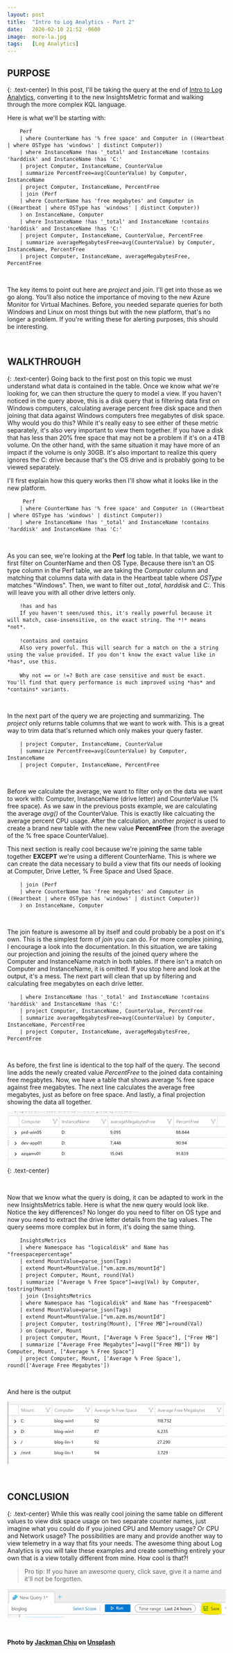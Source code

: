 ```yaml
---
layout: post
title:  "Intro to Log Analytics - Part 2"
date:   2020-02-10 21:52 -0600
image:  more-la.jpg
tags:   [Log Analytics]
---
```


## PURPOSE
{: .text-center}
In this post, I'll be taking the query at the end of [Intro to Log Analytics](https://technicalanxiety.com/intro-to-la/), converting it to the new InsightsMetric format and walking through the more complex KQL language.

Here is what we'll be starting with:

        Perf 
        | where CounterName has '% free space' and Computer in ((Heartbeat | where OSType has 'windows' | distinct Computer)) 
        | where InstanceName !has '_total' and InstanceName !contains 'harddisk' and InstanceName !has 'C:' 
        | project Computer, InstanceName, CounterValue 
        | summarize PercentFree=avg(CounterValue) by Computer, InstanceName 
        | project Computer, InstanceName, PercentFree  
        | join (Perf 
        | where CounterName has 'free megabytes' and Computer in ((Heartbeat | where OSType has 'windows' | distinct Computer)) 
        ) on InstanceName, Computer 
        | where InstanceName !has '_total' and InstanceName !contains 'harddisk' and InstanceName !has 'C:' 
        | project Computer, InstanceName, CounterValue, PercentFree 
        | summarize averageMegabytesFree=avg(CounterValue) by Computer, InstanceName, PercentFree
        | project Computer, InstanceName, averageMegabytesFree, PercentFree

<br>

The key items to point out here are *project* and *join*. I'll get into those as we go along. You'll also notice the importance of moving to the new Azure Monitor for Virtual Machines. Before, you needed separate queries for both Windows and Linux on most things but with the new platform, that's no longer a problem. If you're writing these for alerting purposes, this should be interesting.             

<br>

## WALKTHROUGH 
{: .text-center}
Going back to the first post on this topic we must understand what data is contained in the table. Once we know what we're looking for, we can then structure the query to model a view. If you haven't noticed in the query above, this is a disk query that is filtering data first on Windows computers, calculating average percent free disk space and then joining that data against Windows computers free megabytes of disk space. Why would you do this? While it's really easy to see either of these metric separately, it's also very important to view them together. If you have a disk that has less than 20% free space that may not be a problem if it's on a 4TB volume. On the other hand, with the same situation it may have more of an impact if the volume is only 30GB. It's also important to realize this query ignores the C: drive because that's the OS drive and is probably going to be viewed separately.

I'll first explain how this query works then I'll show what it looks like in the new platform.

         Perf 
        | where CounterName has '% free space' and Computer in ((Heartbeat | where OSType has 'windows' | distinct Computer)) 
        | where InstanceName !has '_total' and InstanceName !contains 'harddisk' and InstanceName !has 'C:'

<br>

As you can see, we're looking at the **Perf** log table. In that table, we want to first filter on CounterName and then OS Type. Because there isn't an OS type column in the Perf table, we are taking the *Computer* column and matching that columns data with data in the Heartbeat table where *OSType* matches "Windows". Then, we want to filter out *_total*, *harddisk* and *C:*. This will leave you with all other drive letters only. 

        !has and has
        If you haven't seen/used this, it's really powerful because it will match, case-insensitive, on the exact string. The *!* means *not*.

        !contains and contains
        Also very powerful. This will search for a match on the a string using the value provided. If you don't know the exact value like in *has*, use this. 

        Why not == or !=? Both are case sensitive and must be exact. You'll find that query performance is much improved using *has* and *contains* variants.

<br>

In the next part of the query we are projecting and summarizing. The *project* only returns table columns that we want to work with. This is a great way to trim data that's returned which only makes your query faster. 

        | project Computer, InstanceName, CounterValue 
        | summarize PercentFree=avg(CounterValue) by Computer, InstanceName 
        | project Computer, InstanceName, PercentFree

<br>

Before we calculate the average, we want to filter only on the data we want to work with: Computer, InstanceName (drive letter) and CounterValue (% free space). As we saw in the previous posts example, we are calculating the average *avg()* of the CounterValue. This is exactly like calcuating the average percent CPU usage. After the calculation, another *project* is used to create a brand new table with the new value **PercentFree** (from the average of the % free space CounterValue).

This next section is really cool because we're joining the same table together **EXCEPT** we're using a different CounterName. This is where we can create the data necessary to build a view that fits our needs of looking at Computer, Drive Letter, % Free Space and Used Space. 

        | join (Perf 
        | where CounterName has 'free megabytes' and Computer in ((Heartbeat | where OSType has 'windows' | distinct Computer)) 
        ) on InstanceName, Computer

<br>

The join feature is awesome all by itself and could probably be a post on it's own. This is the simplest form of *join* you can do. For more complex joining, I encourage a look into the documentation. In this situation, we are taking our projection and joining the results of the joined query where the Computer and InstanceName match in both tables. If there isn't a match on Computer and InstanceName, it is omitted. If you stop here and look at the output, it's a mess. The next part will clean that up by filtering and calculating free megabytes on each drive letter.

        | where InstanceName !has '_total' and InstanceName !contains 'harddisk' and InstanceName !has 'C:' 
        | project Computer, InstanceName, CounterValue, PercentFree 
        | summarize averageMegabytesFree=avg(CounterValue) by Computer, InstanceName, PercentFree
        | project Computer, InstanceName, averageMegabytesFree, PercentFree

<br>

As before, the first line is identical to the top half of the query. The second line adds the newly created value *PercentFree* to the joined data containing free megabytes. Now, we have a table that shows average % free space against free megabytes. The next line calculates the average free megabytes, just as before on free space. And lastly, a final projection showing the data all together.

![Old Query](/img/old-query.jpg)
{: .text-center}

<br>

Now that we know what the query is doing, it can be adapted to work in the new InsightsMetrics table. Here is what the new query would look like. Notice the key differences? No longer do you need to filter on OS type and now you need to extract the drive letter details from the tag values. The query seems more complex but in form, it's doing the same thing.

        InsightsMetrics
        | where Namespace has "logicaldisk" and Name has "freespacepercentage"
        | extend MountValue=parse_json(Tags)
        | extend Mount=MountValue.["vm.azm.ms/mountId"]
        | project Computer, Mount, round(Val)
        | summarize ["Average % Free Space"]=avg(Val) by Computer, tostring(Mount)
        | join (InsightsMetrics
        | where Namespace has "logicaldisk" and Name has "freespacemb"
        | extend MountValue=parse_json(Tags)
        | extend Mount=MountValue.["vm.azm.ms/mountId"]
        | project Computer, tostring(Mount), ["Free MB"]=round(Val)
        ) on Computer, Mount
        | project Computer, Mount, ["Average % Free Space"], ["Free MB"]
        | summarize ["Average Free Megabytes"]=avg(["Free MB"]) by Computer, Mount, ["Average % Free Space"]
        | project Computer, Mount, ['Average % Free Space'], round(['Average Free Megabytes'])

<br>

And here is the output

![New Query](/img/new-query.jpg)

<br>

## CONCLUSION
{: .text-center}
While this was really cool joining the same table on different values to view disk space usage on two separate counter names, just imagine what you could do if you joined CPU and Memory usage? Or CPU and Network usage? The possibilities are many and provide another way to view telemetry in a way that fits your needs. The awesome thing about Log Analytics is you will take these examples and create something entirely your own that is a view totally different from mine. How cool is that?!

>Pro tip:
If you have an awesome query, click save, give it a name and it'll not be forgotten.

![Save the Query](/img/save-the-query.jpg)

<br>

**Photo by [Jackman Chiu](https://unsplash.com/@jackmanchiu) on [Unsplash](https://unsplash.com/photos/36Vbwo1OiZU)**